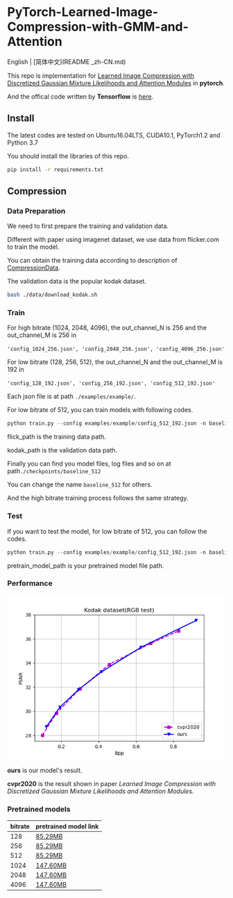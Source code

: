 # PyTorch-Learned-Image-Compression-with-GMM-and-Attention

English | [简体中文](README _zh-CN.md)

This repo is implementation for [Learned Image Compression with Discretized Gaussian Mixture Likelihoods and Attention Modules](https://openaccess.thecvf.com/content_CVPR_2020/papers/Cheng_Learned_Image_Compression_With_Discretized_Gaussian_Mixture_Likelihoods_and_Attention_CVPR_2020_paper.pdf) in **pytorch**.

And the offical code written by **Tensorflow** is [here](https://github.com/ZhengxueCheng/Learned-Image-Compression-with-GMM-and-Attention).

## Install

The latest codes are tested on Ubuntu16.04LTS, CUDA10.1, PyTorch1.2 and Python 3.7

You should install the libraries of this repo.

```sh
pip install -r requirements.txt
```

## Compression

### Data Preparation

We need to first prepare the training and validation data.

Different with paper using imagenet dataset, we use data from flicker.com to train the model. 

You can obtain the training data according to description of [CompressionData](https://github.com/liujiaheng/CompressionData).

The validation data is the popular kodak dataset.

```sh
bash ./data/download_kodak.sh
```

### Train

For high bitrate (1024, 2048, 4096), the out_channel_N is 256 and the out_channel_M is 256 in 

`'config_1024_256.json', 'config_2048_256.json', 'config_4096_256.json'`

For low bitrate (128, 256, 512), the out_channel_N and the out_channel_M is 192 in 

`'config_128_192.json', 'config_256_192.json', 'config_512_192.json'`

Each json file is at path `./examples/example/`.

For low bitrate of 512, you can train models with following codes.

```python
python train.py --config examples/example/config_512_192.json -n baseline_512 --train flick_path --val kodak_path
```

flick_path is the training data path.

kodak_path is the validation data path.

Finally you can find you model files, log files and so on at path`./checkpoints/baseline_512`

You can change the name `baseline_512` for others.

And the high bitrate training process follows the same strategy.

### Test

If you want to test the model, for low bitrate of 512, you can follow the codes.

```python
python train.py --config examples/example/config_512_192.json -n baseline_512 --train flick_path --val kodak_path --pretrain pretrain_model_path --test
```

pretrain_model_path is your pretrained model file path.

### Performance

![pic1](./pic/pic1.png)

**ours** is our model's result. 

**cvpr2020** is the result shown in paper *Learned Image Compression with Discretized Gaussian Mixture Likelihoods and Attention Modules*.

### Pretrained models

| bitrate | pretrained model link                                        |
| ------- | ------------------------------------------------------------ |
| 128     | [85.29MB](https://bhpan.buaa.edu.cn:443/link/676AB03F9A348D939482AA182026377F) |
| 256     | [85.29MB](https://bhpan.buaa.edu.cn:443/link/10A09C6A5905C5418D769693A645DAEC) |
| 512     | [85.29MB](https://bhpan.buaa.edu.cn:443/link/206B2B941E44EF1F59C7DFB7FBDCB0FD) |
| 1024    | [147.60MB](https://bhpan.buaa.edu.cn:443/link/C40A66A5D9DE29233EC8931ABD4721B8) |
| 2048    | [147.60MB](https://bhpan.buaa.edu.cn:443/link/A88041778C62CF596F39EC94C160F2F6) |
| 4096    | [147.60MB](https://bhpan.buaa.edu.cn:443/link/FB24EC4332C331037A8E274C6EC52892) |

